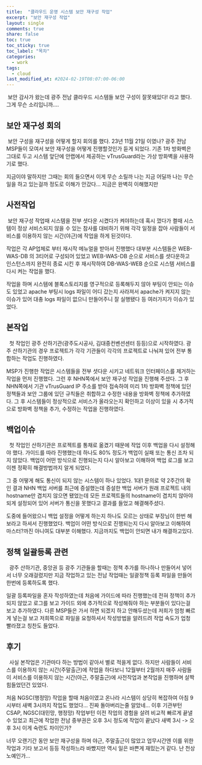 ```yaml
---
title:  "클라우드 운영 시스템 보안 재구성 작업"
excerpt: "보안 재구성 작업"
layout: single
comments: true
share: false
toc: true
toc_sticky: true
toc_label: "목차"
categories:
  - work
tags:
  - cloud
last_modified_at: #2024-02-19T08:07:00-06:00
---
```

&nbsp;보안 감사가 왔는데 광주 전남 클라우드 시스템들 보안 구성이 잘못돼있다! 라고 했다. 그게 무슨 소리입니까....

## 보안 재구성 회의
&nbsp;보안 구성을 재구성을 어떻게 할지 회의를 했다. 23년 11월 21일 이였나? 광주 전남 MSP들이 모여서 보안 재구성을 어떻게 진행할것인가 듣게 되었다. 기존 1차 방화벽은 그대로 두고 시스템 앞단에 안랩에서 제공하는 vTrusGuard라는 가상 방화벽을 사용하기로 했다.

지금이야 말하지만 그때는 회의 들으면서 이게 무슨 소릴까 나는 지금 어딜까 나는 무슨일을 하고 있는걸까 정도로 이해가 안갔다... 지금은 완벽히 이해했지만

## 사전작업
&nbsp;보안 재구성 작업때 시스템을 전부 셧다운 시켰다가 켜야하는데 혹시 껐다가 켤때 시스템이 정상 서비스되지 않을 수 있는 참사를 대비하기 위해 각각 일정을 잡아 사람들이 서비스를 이용하지 않는 시간(야근)에 작업을 하게 된것이다.

작업은 각 AP업체로 부터 재시작 메뉴얼을 받아서 진행했다 대부분 시스템들은 WEB-WAS-DB 의 3티어로 구성되어 있었고 WEB-WAS-DB 순으로 서비스를 셧다운하고 인스턴스까지 완전히 종료 시킨 후 재시작하여 DB-WAS-WEB 순으로 시스템 서비스를 다시 켜는 작업을 했다.

작업을 하며 시스템에 블록스토리지를 영구적으로 등록해두지 않아 부팅이 안되는 이슈도 있었고 apache 부팅시 logs 파일이 어디 갔는지 사라져서 apache가 켜지지 않는 이슈가 있어 대충 logs 파일이 없으니 만들어주니 잘 실행됐다 등 여러가지가 이슈가 있었다. 

## 본작업
&nbsp; 첫 작업인 광주 산하기관(광주도시공사, 김대중컨벤션센터 등등)으로 시작하였다. 광주 산하기관의 경우 프로젝트가 각각 기관들이 각각의 프로젝트로 나눠져 있어 전부 통합하는 작업도 진행하였다.

MSP가 진행한 작업은 시스템들을 전부 셧다운 시키고 네트워크 인터페이스를 제거하는 작업을 먼저 진행했다.
그런 후 NHN쪽에서 보안 재구성 작업을 진행해 주셨다. 그 후 NHN쪽에서 기관 vTrusGuard IP 주소를 받아 접속하여 미리 1차 방화벽 정책에 있던 정책들과 보안 그룹에 있던 규칙들은 취합하고 수정한 내용을 방화벽 정책에 추가하였다. 그 후 시스템들이 정상적으로 서비스가 올라오는지 확인하고 이상이 있을 시 추가적으로 방화벽 정책을 추가, 수정하는 작업을 진행하였다.

## 백업이슈
&nbsp; 첫 작업인 산하기관은 프로젝트를 통채로 옮겼기 때문에 작업 이후 백업을 다시 설정해야 했다. 가이드를 따라 진행했는데 하나도 80% 정도가 백업이 실패 또는 통신 조차 되지 않았다. 백업이 어떤 방식으로 진행되는지 다시 알아보고 이해하여 백업 로그를 보고 이젠 정확히 해결방법까지 알게 되었다.

그 중 어떻게 해도 통신이 되지 않는 시스템이 하나 있었다. 1대1 문의로 약 2주간의 확인 결과 NHN 백업 서버를 최근에 증설했는데 증설한 백업 서버가 원래 프로젝트 내의 hostname만 겹치지 않으면 됐었는데 모든 프로젝트들의 hostname이 겹치치 않아야 되게 설정되어 있어 서버가 통신을 못했다고 결과를 들었고 해결해주셨다.

도중에 들어왔으니 백업 설정을 어떻게 하는지 하나도 모르는 상태로 부장님이 한번 해보라고 하셔서 진행했었다. 백업이 어떤 방식으로 진행되는지 다시 알아보고 이해하여 마스터?까진 아니여도 대부분 이해했다. 지금까지도 백업이 안되면 내가 해결하고있다. 

## 정책 일괄등록 관련
&nbsp; 광주 산하기관, 중앙권 등 광주 기관들을 할때는 정책 추가를 하나하나 만들어서 넣어서 너무 오래걸렸지만 지금 작업하고 있는 전남 작업때는 일괄정책 등록 파일을 만들어 한번에 등록하도록 했다. 

일괄 등록파일을 혼자 작성하였는데 처음에 가이드에 따라 진행했는데 전혀 정책이 추가되지 않았고 로그를 보고 가이드 외에 추가적으로 작성해줘야 하는 부분들이 있다는걸 보고 추가하였다. 다른 MSP들은 가서 하면 되겠지 하고 안해두셨는데 저희가 엄청 빠르게 넣는걸 보고 저희쪽으로 파일을 요청하셔서 작성방법을 알려드려 작업 속도가 업청 빨라졌고 칭찬도 들었다. 

## 후기
&nbsp; 사실 본작업은 기관마다 하는 방법이 같아서 별로 적을게 없다. 하지만 사람들이 서비스를 이용하지 않는 시간(주말출근)에 작업을 하다보니 12월부터 2월까지 매주 사람들이 서비스를 이용하지 않는 시간(야근, 주말출근)에 사전작업과 본작업을 진행하며 살짝 힘들었던건 있었다.

처음 NGSC(행정망) 작업을 할때 처음이였고 온나라 시스템이 상당히 복잡하여 아침 9시부터 새벽 3시까지 작업도 했었다... 진짜 돌아버리는줄 알았네... 이후 기관부턴 CSAP, NGSC(대민망, 행정망) 작업부턴 이전 작업의 경험을 살려 비교적 빠르게 끝낼 수 있었고 최근에 작업한 전남 중부권은 오후 3시 정도에 작업이 끝났다 새벽 3시 -> 오후 3시 이게 숙련도 차이인가?

너무 오랜기간 동안 보안 재구성을 하며 야근, 주말출근이 많았고 업무시간엔 이를 위한 작업과 기타 보고서 등등 작성하느라 바빴지만 역시 일은 바쁜게 재밌는거 같다. 난 천상 노예인가...
